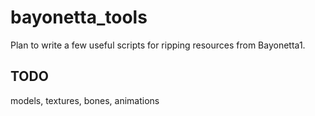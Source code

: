 # bayonetta_tools
Plan to write a few useful scripts for ripping resources from Bayonetta1.

## TODO
models, textures, bones, animations
